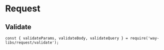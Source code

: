 # Request

## Validate

```
const { validateParams, validateBody, validateQuery } = require('way-libs/request/validate');
```